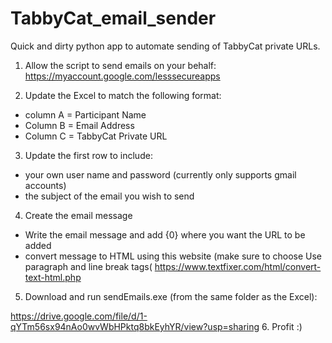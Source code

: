 # TabbyCat_email_sender
Quick and dirty python app to automate sending of TabbyCat private URLs.

1. Allow the script to send emails on your behalf:
https://myaccount.google.com/lesssecureapps

2. Update the Excel to match the following format:
  - column A = Participant Name
  - Column B = Email Address
  - Column C = TabbyCat Private URL
3. Update the first row to include:
  - your own user name and password (currently only supports gmail accounts)
  - the subject of the email you wish to send
4. Create the email message
  - Write the email message and add {0} where you want the URL to be added
  - convert message to HTML using this website (make sure to choose Use paragraph and line break tags(
  https://www.textfixer.com/html/convert-text-html.php
5. Download and run sendEmails.exe (from the same folder as the Excel):

https://drive.google.com/file/d/1-qYTm56sx94nAo0wvWbHPktq8bkEyhYR/view?usp=sharing
6. Profit :)
